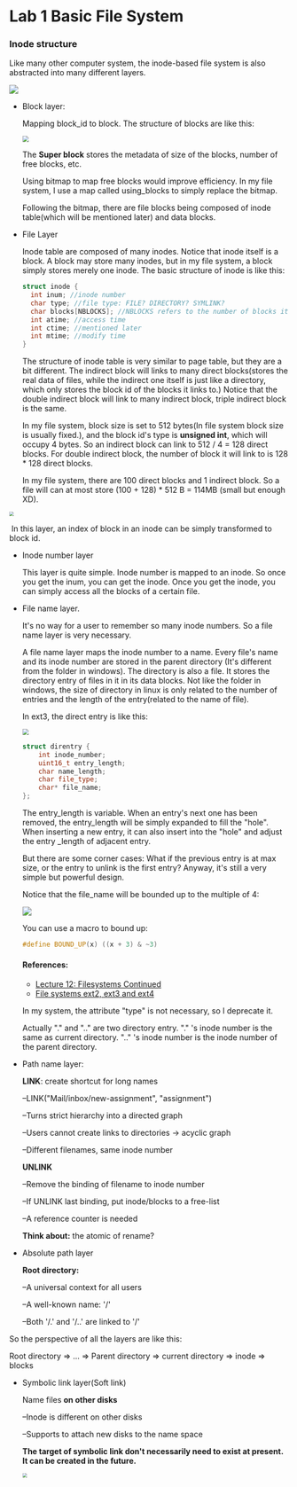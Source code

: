 # Lab 1 Basic File System

### Inode structure

Like many other computer system, the inode-based file system is also abstracted into many different layers.

![](..\imgs\inode_Layer.png)

+ Block layer: 

  Mapping block_id to block. The structure of blocks are like this: 

  <img src="..\imgs\block_structure.png" style="zoom:67%;" />

  The **Super block** stores the metadata of size of the blocks, number of free blocks, etc.

  Using bitmap to map free blocks would improve efficiency. In my file system, I use a map called using_blocks to simply replace the bitmap.

  Following the bitmap, there are file blocks being composed of inode table(which will be mentioned later) and data blocks.

+ File Layer

  Inode table are composed of many inodes. Notice that inode itself is a block. A block may store many inodes, but in my file system, a block simply stores merely one inode. The basic structure of inode is like this:

  ```c++
  struct inode {
  	int inum; //inode number
  	char type; //file type: FILE? DIRECTORY? SYMLINK?
  	char blocks[NBLOCKS]; //NBLOCKS refers to the number of blocks it links to
  	int atime; //access time
  	int ctime; //mentioned later
  	int mtime; //modify time
  }
  ```

  The structure of inode table is very similar to page table, but they are a bit different. The indirect block will links to many direct blocks(stores the real data of files, while the indirect one itself is just like a directory, which only stores the block id of the blocks it links to.) Notice that the double indirect block will link to many indirect block, triple indirect block is the same. 

  In my file system, block size is set to 512 bytes(In file system block size is usually fixed.), and the block id's type is **unsigned int**, which will occupy 4 bytes. So an indirect block can link to 512 / 4 = 128 direct blocks. For double indirect block, the number of block it will link to is 128 * 128 direct blocks. 

  In my file system, there are 100 direct blocks and 1 indirect block. So a file will can at most store (100 + 128) * 512 B = 114MB (small but enough XD).

<img src="..\imgs\inode_table_structure.png" style="zoom:50%;" />

​	In this layer, an index of block in an inode can be simply transformed to block id. 

+ Inode number layer

  This layer is quite simple. Inode number is mapped to an inode. So once you get the inum, you can get the inode. Once you get the inode, you can simply access all the blocks of a certain file.

+ File name layer. 

  It's no way for a user to remember so many inode numbers. So a file name layer is very necessary.

  A file name layer maps the inode number to a name. Every file's name and its inode number are stored in the parent directory (It's different from the folder in windows). The directory is also a file. It stores the directory entry of files in it in its data blocks. Not like the folder in windows,  the size of directory in linux is only related to the number of entries and the length of the entry(related to the name of file).

  In ext3, the direct entry is like this:

  <img src="..\imgs\ext_1.png" style="zoom: 67%;" />

  ```c++
  struct direntry {
      int inode_number;
      uint16_t entry_length;
      char name_length;
      char file_type;
      char* file_name;
  };
  ```

  The entry_length is variable. When an entry's next one has been removed, the entry_length will be simply expanded to  fill the "hole". When inserting a new entry, it can also insert into the "hole" and adjust the entry _length of adjacent entry. 

  But there are some corner cases: What if the previous entry is at max size, or the entry to unlink is the first entry? Anyway, it's still a very simple but powerful design.

  Notice that the file_name will be bounded up to the multiple of 4:

  ![](..\imgs\ext_2.png)

  You can use a macro to bound up:

  ```c++
  #define BOUND_UP(x) ((x + 3) & ~3)
  ```

  #### References:

  + [Lecture 12: Filesystems Continued](http://web.cs.ucla.edu/classes/winter16/cs111/scribe/12c/index.html)
  + [File systems ext2, ext3 and ext4](https://students.mimuw.edu.pl/ZSO/Wyklady/11_extXfs/extXfs_short.pdf)

  In my system, the attribute "type" is not necessary, so I deprecate it. 

  Actually "." and ".." are two directory entry. "." 's inode number is the same as current directory. ".." 's inode number is the inode number of the parent directory.

+ Path name layer:

  **LINK**: create shortcut for long names

  –LINK("Mail/inbox/new-assignment", "assignment")

  –Turns strict hierarchy into a directed graph

  –Users cannot create links to directories -> acyclic graph

  –Different filenames, same inode number

  **UNLINK**

  –Remove the binding of filename to inode number

  –If UNLINK last binding, put inode/blocks to a free-list

  –A reference counter is needed

  **Think about:** the atomic of rename?

+ Absolute path layer

  **Root directory:**

  –A universal context for all users

  –A well-known name: '/'

  –Both '/.' and '/..' are linked to '/'

So the perspective of all the layers are like this:

Root directory => ... => Parent directory => current directory => inode => blocks 

+ Symbolic link layer(Soft link)

  Name files **on other disks**

  –Inode is different on other disks

  –Supports to attach new disks to the name space

  **The target of symbolic link don't necessarily need to exist at present. It can be created in the future.**

  <img src="..\imgs\layer_7_summary.png" style="zoom:50%;" />